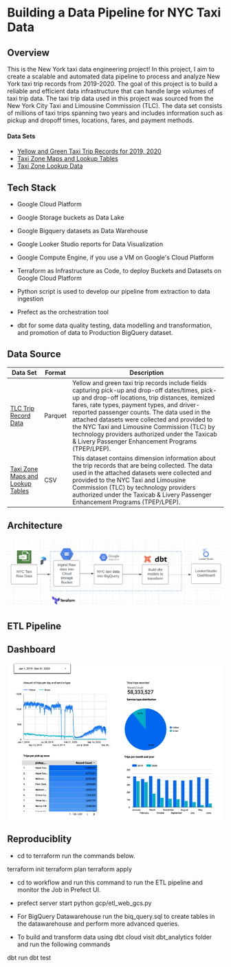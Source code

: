 
# Building a Data Pipeline for NYC Taxi Data




## Overview

This is the New York taxi data engineering project! In this project, I aim to create a scalable and automated data pipeline to process and analyze New York taxi trip records from 2019-2020. The goal of this project is to build a reliable and efficient data infrastructure that can handle large volumes of taxi trip data. The taxi trip data used in this project was sourced from the New York City Taxi and Limousine Commission (TLC). The data set consists of millions of taxi trips spanning two years and includes information such as pickup and dropoff times, locations, fares, and payment methods.

#### Data Sets 
* [Yellow and Green Taxi Trip Records for 2019, 2020](https://www1.nyc.gov/site/tlc/about/tlc-trip-record-data.page)
* [Taxi Zone Maps and Lookup Tables](https://www1.nyc.gov/site/tlc/about/tlc-trip-record-data.page)
* [Taxi Zone Lookup Data](https://www1.nyc.gov/site/tlc/about/tlc-trip-record-data.page)

## Tech Stack

* Google Cloud Platform
* Google Storage buckets as Data Lake
* Google Bigquery datasets as Data Warehouse
* Google Looker Studio reports for Data Visualization
* Google Compute Engine, if you use a VM on Google's Cloud Platform

* Terraform as Infrastructure as Code, to deploy Buckets and Datasets on Google Cloud Platform
* Python script is used to develop our pipeline from extraction to data ingestion
* Prefect as the orchestration tool
* dbt for some data quality testing, data modelling and transformation, and promotion of data to Production BigQuery dataset.

## Data Source 

| Data Set | Format | Description |
| ---      | ---    | ---         |
|[TLC Trip Record Data](https://travel.trade.gov/research/reports/i94/historical/2016.html)| Parquet | Yellow and green taxi trip records include fields capturing pick-up and drop-off dates/times, pick-up and drop-off locations, trip distances, itemized fares, rate types, payment types, and driver-reported passenger counts. The data used in the attached datasets were collected and provided to the NYC Taxi and Limousine Commission (TLC) by technology providers authorized under the Taxicab & Livery Passenger Enhancement Programs (TPEP/LPEP).
|[Taxi Zone Maps and Lookup Tables](https://www1.nyc.gov/site/tlc/about/tlc-trip-record-data.page)| CSV | This dataset contains dimension information about the trip records that are being collected. The data used in the attached datasets were collected and provided to the NYC Taxi and Limousine Commission (TLC) by technology providers authorized under the Taxicab & Livery Passenger Enhancement Programs (TPEP/LPEP).|

## Architecture
![images](https://github.com/Bashman234/NYC_Taxi-Data-Pipeline/blob/main/images/Screenshot%202023-10-25%20at%2015.45.32.png)
## ETL Pipeline
## Dashboard
![images](https://github.com/Bashman234/NYC_Taxi-Data-Pipeline/blob/main/images/Screenshot%202023-10-25%20at%2015.10.21.png)
## Reproduciblity 

* cd to terraform run the commands below.

terraform init
terraform plan
terraform apply

* cd to workflow and run this command to run the ETL pipeline and monitor the Job in Prefect UI.

* prefect server start
python gcp/etl_web_gcs.py 

* For BigQuery Datawarehouse run the biq_query.sql to create tables in the datawarehouse and perform more advanced queries.

* To build and transform data using dbt cloud visit dbt_analytics folder and run the following commands

dbt run
dbt test

